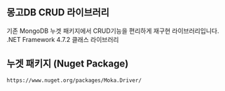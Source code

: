## 몽고DB CRUD 라이브러리
  기존 MongoDB 누겟 패키지에서 CRUD기능을 편리하게 재구현 라이브러리입니다.   
  .NET Framework 4.7.2 클래스 라이브러리

## 누겟 패키지 (Nuget Package)
    https://www.nuget.org/packages/Moka.Driver/ 
  
  
  
